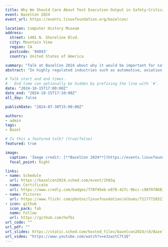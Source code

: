 ```yaml
---
title: Why We Should Care About Test Execution Output in Safety-Critical Industries
event: BazelCon 2024
event_url: https://events.linuxfoundation.org/bazelcon/

location: Computer History Museum
address:
  street: 1401 N. Shoreline Blvd.
  city: Mountain View
  region: CA
  postcode: '94043'
  country: United States of America

summary: "Talk at BazelCon 2024 about why it would be important for safety-critical industries to have test execution output in the build graph."
abstract: "In highly regulated industries such as automotive, aviation, and medical, test artifacts are often essential for further reporting. Automotive SPICE (ASPICE) or AUTOSAR from the automotive field requires detailed, reproducible reporting on executed tests. Companies such as BMW or NVIDIA use Bazel to build their software. However, Bazel does not cache test execution output, but only that a test was executed. To address this, some companies have resorted to forking Bazel and implementing this feature on their own which causes maintenance overhead and impedes collaborative Bazel improvements. Our proposed solution is to treat the test binary as a tool and run it as part of the Bazel build phase. This way, we can depend on the test output for further processing such as skipping integration tests if unit tests fail, collecting output artifacts such as human-readable test reports and machine-readable coverage reports, as well as making coverage collection depend on test outputs. Thanks to Bazel’s caching, the test is not executed again in the test phase which makes this solution an acceptable tradeoff."

# Talk start and end times.
#   End time can optionally be hidden by prefixing the line with `#`.
date: "2024-10-15T17:00:00Z"
date_end: "2024-10-15T17:10:00Z"
all_day: false

publishDate: "2024-07-30T15:00:00Z"

authors:
- admin
tags:
- Bazel

# Is this a featured talk? (true/false)
featured: true

image:
  caption: 'Image credit: [**BazelCon 2024**](https://events.linuxfoundation.org/bazelcon/)'
  focal_point: Right

links:
- name: Schedule
  url: https://bazelcon2024.sched.com/event/1h6Sq
- name: Certificate
  url: https://www.credly.com/badges/f70f45eb-e878-42fc-9bcc-c98f978683ee/public_url
- name: Pictures
  url: https://www.flickr.com/photos/linuxfoundation/albums/72177720321430098/
- icon: github
  icon_pack: fab
  name: Follow
  url: https://github.com/hofbi
url_code: ""
url_pdf: ""
url_slides: https://static.sched.com/hosted_files/bazelcon2024/c8/BazelCon24_Hofbauer.pdf
url_video: "https://www.youtube.com/watch?v=e3zwztC7t1Q"
---
```


<div data-iframe-width="250" data-iframe-height="250" data-share-badge-id="f70f45eb-e878-42fc-9bcc-c98f978683ee" data-share-badge-host="https://www.credly.com"></div><script type="text/javascript" async src="//cdn.credly.com/assets/utilities/embed.js"></script>
